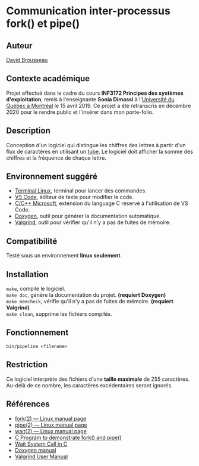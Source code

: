# Communication inter-processus fork() et pipe()
## Auteur
[David Brousseau](mailto:dbrsseau@gmail.com)

## Contexte académique
Projet effectué dans le cadre du cours **INF3172 Principes des systèmes d'exploitation**, remis à l'enseignante **Sonia Dimassi** à l'[Université du Québec à Montréal](https://etudier.uqam.ca/) le 15 avril 2019. Ce projet a été retranscris en décembre 2020 pour le rendre public et l'insérer dans mon porte-folio.

## Description
Conception d'un logiciel qui distingue les chiffres des lettres à partir d'un flux de caractères en utilisant un [tube](https://fr.wikipedia.org/wiki/Tube_(shell)). Le logiciel doit afficher la somme des chiffres et la fréquence de chaque lettre.

## Environnement suggéré
- [Terminal Linux](https://doc.ubuntu-fr.org/terminal), terminal pour lancer des commandes.
- [VS Code](https://code.visualstudio.com/), éditeur de texte pour modifier le code.
- [C/C++ Microsoft](https://marketplace.visualstudio.com/items?itemName=ms-vscode.cpptools), extension du language C réservé à l'utilisation de VS Code.
- [Doxygen](https://www.doxygen.nl/index.html), outil pour générer la documentation automatique.
- [Valgrind](https://www.valgrind.org/), outil pour vérifier qu'il n'y a pas de fuites de mémoire.

## Compatibilité
Testé sous un environnement **linux seulement**.

## Installation
`make`, compile le logiciel.<br>
`make doc`, génère la documentation du projet. **(requiert Doxygen)**<br>
`make memcheck`, vérifie qu'il n'y a pas de fuites de mémoire. **(requiert Valgrind)**<br>
`make clean`, supprime les fichiers compilés.

## Fonctionnement
```
bin/pipeline <filename>
```

## Restriction
Ce logiciel interprète des fichiers d'une **taille maximale** de 255 caractères. Au-delà de ce nombre, les caractères excédentaires seront ignorés.

## Références
- [fork(2) — Linux manual page](https://man7.org/linux/man-pages/man2/fork.2.html)
- [pipe(2) — Linux manual page](https://man7.org/linux/man-pages/man2/pipe.2.html)
- [wait(2) — Linux manual page](https://man7.org/linux/man-pages/man2/waitpid.2.html)
- [C Program to demonstrate fork() and pipe()](https://www.geeksforgeeks.org/c-program-demonstrate-fork-and-pipe/)
- [Wait System Call in C](https://www.geeksforgeeks.org/wait-system-call-c/)
- [Doxygen manual](http://cs.swan.ac.uk/~csoliver/ok-sat-library/internet_html/doc/doc/Doxygen/1.7.6.1/html/config.html)
- [Valgrind User Manual](https://www.valgrind.org/docs/manual/manual.html)